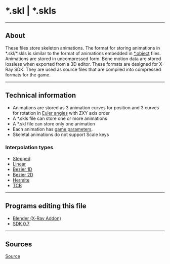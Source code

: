 # *.skl | \*.skls

___

## About

These files store skeleton animations. The format for storing animations in *.skl/\*.skls is similar to the format of animations embedded in [*.object](../models/object.md) files. Animations are stored in uncompressed form. Bone motion data are stored lossless when exported from a 3D editor. These formats are designed for X-Ray SDK. They are used as source files that are compiled into compressed formats for the game.

___

## Technical information

- Animations are stored as 3 animation curves for position and 3 curves for rotation in [Euler angles](https://en.wikipedia.org/wiki/Euler_angles) with ZXY axis order
- A *.skls file can store one or more animations
- A *.skl file can store only one animation
- Each animation has [game parameters](../../modding-tools/modding-tools-animations/omf-editor-by-valerok.md#animation-parameters).
- Skeletal animations do not support Scale keys

### Interpolation types

- [Stepped](https://help.autodesk.com/view/MOBPRO/2024/ENU/?guid=GUID-F263EE8F-70A4-4941-BD31-410C08EC101A)
- [Linear](https://en.wikipedia.org/wiki/Linear_interpolation)
- [Bezier 1D](https://en.wikipedia.org/wiki/B%C3%A9zier_curve#Linear_B%C3%A9zier_curves)
- [Bezier 2D](https://en.wikipedia.org/wiki/B%C3%A9zier_curve#Quadratic_B%C3%A9zier_curves)
- [Hermite](https://en.wikipedia.org/wiki/Hermite_interpolation)
- [TCB](https://wiki.synfig.org/TCB)

___

## Programs editing this file

- [Blender (X-Ray Addon)](../../modding-tools/blender/blender-x-ray-addon-summary.md)
- [SDK 0.7](../../../modding-tools/sdk/README.md)

___

## Sources

[Source](https://github.com/PavelBlend/blender-xray/wiki/Formats#skl--skls)
